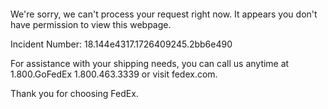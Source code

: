  	


 	

We're sorry, we can't process your request right now. It appears you don't have permission to view this webpage.


Incident Number: 18.144e4317.1726409245.2bb6e490





For assistance with your shipping needs, you can call us anytime at 1.800.GoFedEx 1.800.463.3339 or visit fedex.com.




Thank you for choosing FedEx.